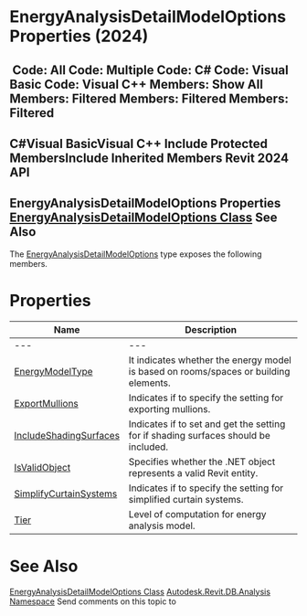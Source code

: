 # EnergyAnalysisDetailModelOptions Properties (2024)

﻿
 Code: All Code: Multiple Code: C# Code: Visual Basic Code: Visual C++  Members: Show All Members: Filtered Members: Filtered Members: Filtered   
---  
C#Visual BasicVisual C++
Include Protected MembersInclude Inherited Members
Revit 2024 API  
---  
EnergyAnalysisDetailModelOptions Properties  
[EnergyAnalysisDetailModelOptions Class](18297392-d94a-cdab-feb3-81482771c44d.md "EnergyAnalysisDetailModelOptions Class") See Also  
---  
The [EnergyAnalysisDetailModelOptions](18297392-d94a-cdab-feb3-81482771c44d.md "EnergyAnalysisDetailModelOptions Class") type exposes the following members.
# Properties
| Name | Description |
| --- | --- |
| --- | --- | --- |
| [EnergyModelType](74be020b-ad05-834c-71ba-8dcd7cf6ae37.md "EnergyModelType Property") | It indicates whether the energy model is based on rooms/spaces or building elements. |
| [ExportMullions](04d9f70b-ada4-d0fc-5ce7-b81250dbac8d.md "ExportMullions Property") | Indicates if to specify the setting for exporting mullions. |
| [IncludeShadingSurfaces](ceb9f732-a01f-7c34-21bf-431305bd1de8.md "IncludeShadingSurfaces Property") | Indicates if to set and get the setting for if shading surfaces should be included. |
| [IsValidObject](42896fca-db3d-9b7e-7cde-51a45a6e6b60.md "IsValidObject Property") | Specifies whether the .NET object represents a valid Revit entity. |
| [SimplifyCurtainSystems](5ffb0eb4-4864-a358-e4b8-16b32e41b8fd.md "SimplifyCurtainSystems Property") | Indicates if to specify the setting for simplified curtain systems. |
| [Tier](5452df51-4e96-5805-1aa0-0c4bd1ad2087.md "Tier Property") | Level of computation for energy analysis model. |

# See Also
[EnergyAnalysisDetailModelOptions Class](18297392-d94a-cdab-feb3-81482771c44d.md "EnergyAnalysisDetailModelOptions Class")
[Autodesk.Revit.DB.Analysis Namespace](958e2e12-587d-f188-5d7b-f13d7dbfdf48.md "Autodesk.Revit.DB.Analysis Namespace")
Send comments on this topic to 